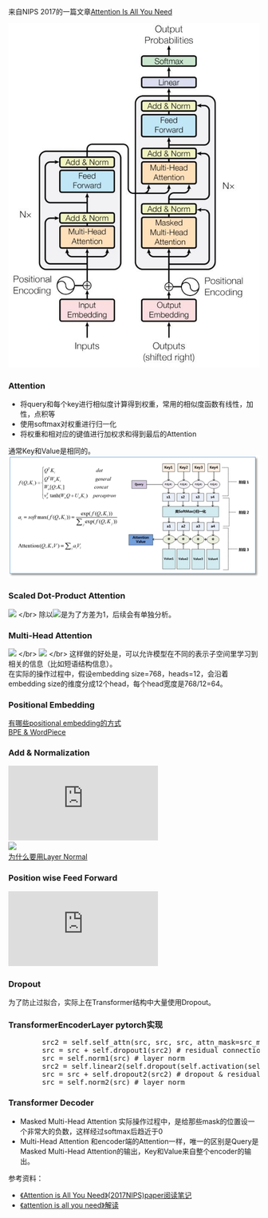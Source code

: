来自NIPS 2017的一篇文章[Attention Is All You Need](https://arxiv.org/pdf/1706.03762.pdf)

![](transformer.jpg)

### Attention
* 将query和每个key进行相似度计算得到权重，常用的相似度函数有线性，加性，点积等
* 使用softmax对权重进行归一化
* 将权重和相对应的键值进行加权求和得到最后的Attention </br>

通常Key和Value是相同的。
![](attention.png)


### Scaled Dot-Product Attention
![](https://latex.codecogs.com/svg.latex?Attention(Q,K,V)=softmax(\frac{QK^T}{\sqrt{d_k}})V) </br>
除以![](https://latex.codecogs.com/svg.latex?\sqrt{d_k})是为了方差为1，后续会有单独分析。

### Multi-Head Attention
![](https://latex.codecogs.com/svg.latex?head_i=Attention(QW_i^Q,KW_i^K,VW_i^V)) </br>
![](https://latex.codecogs.com/svg.latex?MultiHead(Q,K,V)=Concat(head_1,...,head_h)W^O) </br>
这样做的好处是，可以允许模型在不同的表示子空间里学习到相关的信息（比如短语结构信息）。</br>
在实际的操作过程中，假设embedding size=768，heads=12，会沿着embedding size的维度分成12个head，每个head宽度是768/12=64。

### Positional Embedding
[有哪些positional embedding的方式]() </br>
[BPE & WordPiece]()

### Add & Normalization
![](https://latex.codecogs.com/svg.latex?output=LayerNorm(x+Layer(x))) </br>
![](https://latex.codecogs.com/svg.latex?LayerNorm(x)=\alpha\times\frac{x-\mu}{\sqrt{\sigma^2+\epsilon}}+\beta) </br>
[为什么要用Layer Normal](https://github.com/delionlper/nlp_notes/blob/main/Transformer/%E4%B8%BA%E4%BB%80%E4%B9%88Transformer%E8%A6%81%E7%94%A8LN.md)

### Position wise Feed Forward
![](https://latex.codecogs.com/svg.latex?FFN(x)=max(0,xW_1+b_1)W_2+b_2)

### Dropout
为了防止过拟合，实际上在Transformer结构中大量使用Dropout。

### TransformerEncoderLayer pytorch实现
<pre>
        src2 = self.self_attn(src, src, src, attn_mask=src_mask,key_padding_mask=src_key_padding_mask)[0] # self attention
        src = src + self.dropout1(src2) # residual connection
        src = self.norm1(src) # layer norm
        src2 = self.linear2(self.dropout(self.activation(self.linear1(src)))) # dropout & feed forward
        src = src + self.dropout2(src2) # dropout & residual connection
        src = self.norm2(src) # layer norm
</pre>

### Transformer Decoder
* Masked Multi-Head Attention
实际操作过程中，是给那些mask的位置设一个非常大的负数，这样经过softmax后趋近于0
* Multi-Head Attention
和encoder端的Attention一样，唯一的区别是Query是Masked Multi-Head Attention的输出，Key和Value来自整个encoder的输出。

参考资料：
* [《Attention is All You Need》(2017NIPS)paper阅读笔记](https://zhuanlan.zhihu.com/p/34465668)
* [《attention is all you need》解读](https://zhuanlan.zhihu.com/p/34781297)